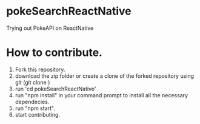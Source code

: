 # pokeSearchReactNative
Trying out PokeAPI on ReactNative

# How to contribute.
1) Fork this repository.
2) download the zip folder or create a clone of the forked repository using git (git clone <link of forked repository>)
3) run 'cd pokeSearchReactNative'
4) run "npm install" in your command prompt to install all the necessary dependecies.
5) run "npm start".
6) start contributing. 
